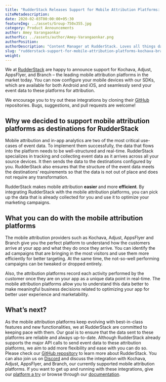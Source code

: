 ```yaml
---
title: "RudderStack Releases Support for Mobile Attribution Platforms: Kochava, Branch, Adjust, and AppsFlyer"
siteMetadescription:
date: 2020-02-03T00:00:00+05:30
featureImg: ../assets/Group-750x355.jpg
category: Product Announcements
author: Amey Varangaonkar
authorPic: ../assets/author/Amey-Varangaonkar.png
authorPosition: 
authorDescription: "Content Manager at RudderStack. Loves all things data. Manchester United, music, and sci-fi fan, among other things."
slug: "rudderstack-support-for-mobile-attribution-platforms-kochava-branch-adjust-appsflyer"
weight: 
---
```

We at [RudderStack](https://rudderstack.com/) are happy to announce support for Kochava, Adjust, AppsFlyer, and Branch – the leading mobile attribution platforms in the market today. You can now configure your mobile devices with our SDKs, which are available for both Android and iOS, and seamlessly send your event data to these platforms for attribution.  

We encourage you to try out these integrations by cloning their [GitHub](https://github.com/rudderlabs) repositories. Bugs, suggestions, and pull requests are welcome!  

**Why we decided to support mobile attribution platforms as destinations for RudderStack**
------------------------------------------------------------------------------------------

Mobile attribution and in-app analytics are two of the most critical use-cases of event data. To implement them successfully, the data that flows into the platform needs to be well-structured and real-time. RudderStack specializes in tracking and collecting event data as it arrives across all your source devices. It then sends the data to the destinations configured by you. RudderStack also ensures that the structure of the event data meets the destinations’ requirements so that the data is not out of place and does not require any transformation.  

RudderStack makes mobile attribution **easier** and more **efficient**. By integrating RudderStack with the mobile attribution platforms, you can pick up the data that is already collected for you and use it to optimize your marketing campaigns.  

**What you can do with the mobile attribution platforms**
---------------------------------------------------------

The mobile attribution providers such as Kochava, Adjust, AppsFlyer and Branch give you the perfect platform to understand how the customers arrive at your app and what they do once they arrive. You can identify the ad campaigns that are bringing in the most visitors and use them more efficiently for better targeting. At the same time, the not-so-well performing campaigns can be tweaked or dropped entirely.  

Also, the attribution platforms record each activity performed by the customer once they are on your app as a unique data point in real-time. The mobile attribution platforms allow you to understand this data better to make meaningful business decisions related to optimizing your app for better user experience and marketability.   

**What’s next?**
----------------

As the mobile attribution platforms keep evolving with best-in-class features and new functionalities, we at RudderStack are committed to keeping pace with them. Our goal is to ensure that the data sent to these platforms are reliable and always up-to-date. Although RudderStack already supports the major API calls to send event data to these attribution platforms, we aim to add more flexibility and ease with you can do so.  
Please check our [GitHub repository](https://github.com/rudderlabs/rudder-server) to learn more about RudderStack. You can also join us on [Discord](https://discordapp.com/invite/xNEdEGw) and discuss the integration with Kochava, Adjust, AppsFlyer, and Branch, our currently supported mobile attribution platforms. If you want to get up and running with these integrations, give our [platform a try](https://app.rudderlabs.com/signup) or browse through our [documentation](https://docs.rudderstack.com/destinations).